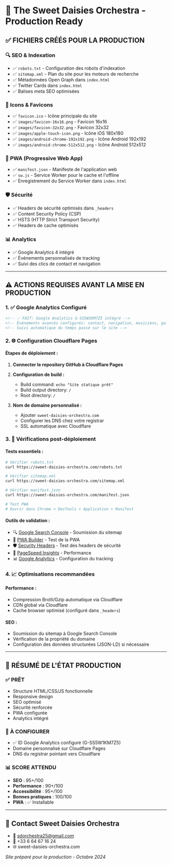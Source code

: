 # 🚀 The Sweet Daisies Orchestra - Production Ready

## ✅ **FICHIERS CRÉÉS POUR LA PRODUCTION**

### 🔍 **SEO & Indexation**
- ✅ `robots.txt` - Configuration des robots d'indexation
- ✅ `sitemap.xml` - Plan du site pour les moteurs de recherche
- ✅ Métadonnées Open Graph dans `index.html`
- ✅ Twitter Cards dans `index.html`
- ✅ Balises meta SEO optimisées

### 🎨 **Icons & Favicons**
- ✅ `favicon.ico` - Icône principale du site
- ✅ `images/favicon-16x16.png` - Favicon 16x16
- ✅ `images/favicon-32x32.png` - Favicon 32x32
- ✅ `images/apple-touch-icon.png` - Icône iOS 180x180
- ✅ `images/android-chrome-192x192.png` - Icône Android 192x192
- ✅ `images/android-chrome-512x512.png` - Icône Android 512x512

### 📱 **PWA (Progressive Web App)**
- ✅ `manifest.json` - Manifeste de l'application web
- ✅ `sw.js` - Service Worker pour le cache et l'offline
- ✅ Enregistrement du Service Worker dans `index.html`

### 🛡️ **Sécurité**
- ✅ Headers de sécurité optimisés dans `_headers`
- ✅ Content Security Policy (CSP)
- ✅ HSTS (HTTP Strict Transport Security)
- ✅ Headers de cache optimisés

### 📊 **Analytics**
- ✅ Google Analytics 4 intégré
- ✅ Événements personnalisés de tracking
- ✅ Suivi des clics de contact et navigation

---

## ⚠️ **ACTIONS REQUISES AVANT LA MISE EN PRODUCTION**

### 1. ✅ **Google Analytics Configuré**
```html
<!-- ✅ FAIT: Google Analytics G-SS5W1KM7Z5 intégré -->
<!-- Événements avancés configurés: contact, navigation, musiciens, galerie -->
<!-- Suivi automatique du temps passé sur le site -->
```

### 2. 🌐 **Configuration Cloudflare Pages**

#### **Étapes de déploiement :**

1. **Connecter le repository GitHub à Cloudflare Pages**
2. **Configuration de build :**
   - Build command: `echo "Site statique prêt"`
   - Build output directory: `/`
   - Root directory: `/`

3. **Nom de domaine personnalisé :**
   - Ajouter `sweet-daisies-orchestra.com`
   - Configurer les DNS chez votre registrar
   - SSL automatique avec Cloudflare

### 3. 🔗 **Vérifications post-déploiement**

#### **Tests essentiels :**
```bash
# Vérifier robots.txt
curl https://sweet-daisies-orchestra.com/robots.txt

# Vérifier sitemap.xml
curl https://sweet-daisies-orchestra.com/sitemap.xml

# Vérifier manifest.json
curl https://sweet-daisies-orchestra.com/manifest.json

# Test PWA
# Ouvrir dans Chrome > DevTools > Application > Manifest
```

#### **Outils de validation :**
- 🔍 [Google Search Console](https://search.google.com/search-console) - Soumission du sitemap
- 📱 [PWA Builder](https://www.pwabuilder.com/) - Test de la PWA
- 🛡️ [Security Headers](https://securityheaders.com/) - Test des headers de sécurité
- 🚀 [PageSpeed Insights](https://pagespeed.web.dev/) - Performance
- 📊 [Google Analytics](https://analytics.google.com/) - Configuration du tracking

### 4. 📈 **Optimisations recommandées**

#### **Performance :**
- Compression Brotli/Gzip automatique via Cloudflare
- CDN global via Cloudflare
- Cache browser optimisé (configuré dans `_headers`)

#### **SEO :**
- Soumission du sitemap à Google Search Console
- Vérification de la propriété du domaine
- Configuration des données structurées (JSON-LD) si nécessaire

---

## 🎯 **RÉSUMÉ DE L'ÉTAT PRODUCTION**

### ✅ **PRÊT**
- Structure HTML/CSS/JS fonctionnelle
- Responsive design
- SEO optimisé
- Sécurité renforcée
- PWA configurée
- Analytics intégré

### 🔧 **À CONFIGURER**
- ✅ ID Google Analytics configuré (G-SS5W1KM7Z5)
- Domaine personnalisé sur Cloudflare Pages
- DNS du registrar pointant vers Cloudflare

### 📊 **SCORE ATTENDU**
- **SEO** : 95+/100
- **Performance** : 90+/100  
- **Accessibilité** : 95+/100
- **Bonnes pratiques** : 100/100
- **PWA** : ✅ Installable

---

## 🎵 **Contact Sweet Daisies Orchestra**
- 📧 sdorchestra25@gmail.com
- 📱 +33 6 64 67 16 24
- 🌐 sweet-daisies-orchestra.com

*Site préparé pour la production - Octobre 2024*